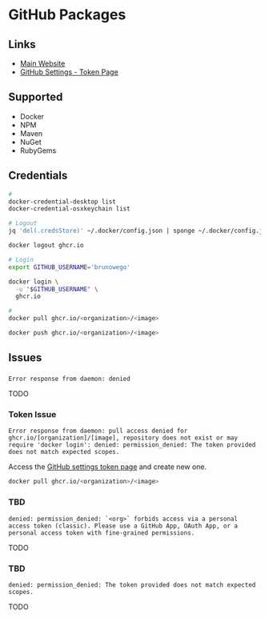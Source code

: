 # GitHub Packages

<!--
https://github.com/github/roadmap/issues/93
-->

## Links

- [Main Website](https://github.com/features/packages)
- [GitHub Settings - Token Page](https://github.com/settings/tokens)

## Supported

- Docker
- NPM
- Maven
- NuGet
- RubyGems

## Credentials

```sh
#
docker-credential-desktop list
docker-credential-osxkeychain list

# Logout
jq 'del(.credsStore)' ~/.docker/config.json | sponge ~/.docker/config.json

docker logout ghcr.io

# Login
export GITHUB_USERNAME='brunowego'

docker login \
  -u "$GITHUB_USERNAME" \
  ghcr.io

#
docker pull ghcr.io/<organization>/<image>

docker push ghcr.io/<organization>/<image>
```

<!-- ```sh
echo -n '<username>:<password>' | base64

jq '.auths["ghcr.io"].auth'

jq
{
  "auths": {
    "ghcr.io": {
      "auth": ""
    }
  }
}
``` -->

<!--
docker \
  --config ./ \
  login \
    -u "brunowego" \
    ghcr.io
-->

## Issues

###

```log
Error response from daemon: denied
```

<!--
https://docs.github.com/en/actions/security-guides/automatic-token-authentication#permissions-for-the-github_token
-->

TODO

### Token Issue

```log
Error response from daemon: pull access denied for ghcr.io/[organization]/[image], repository does not exist or may require 'docker login': denied: permission_denied: The token provided does not match expected scopes.
```

Access the [GitHub settings token page](https://github.com/settings/tokens) and create new one.

```sh
docker pull ghcr.io/<organization>/<image>
```

### TBD

```log
denied: permission_denied: `<org>` forbids access via a personal access token (classic). Please use a GitHub App, OAuth App, or a personal access token with fine-grained permissions.
```

TODO

### TBD

```log
denied: permission_denied: The token provided does not match expected scopes.
```

TODO
